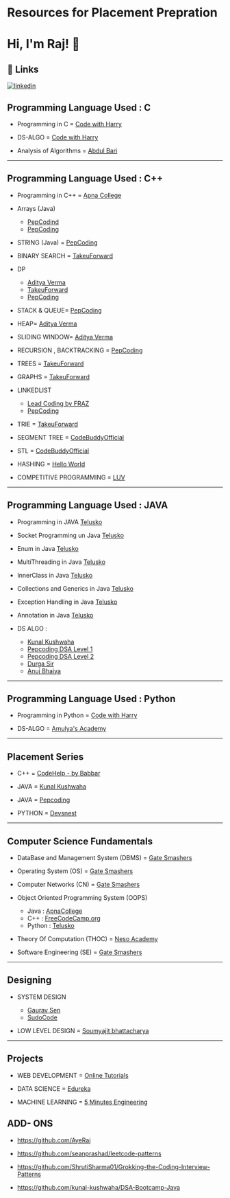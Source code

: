 # Resources for Placement Prepration
# Hi, I'm Raj! 👋
## 🔗 Links
[![linkedin](https://img.shields.io/badge/linkedin-0A66C2?style=for-the-badge&logo=linkedin&logoColor=white)](https://www.linkedin.com/in/ayerajkumar/)

## Programming Language Used : C
- Programming in C = [Code with Harry](https://www.youtube.com/playlist?list=PLu0W_9lII9aiXlHcLx-mDH1Qul38wD3aR)

- DS-ALGO = [Code with Harry](https://www.youtube.com/playlist?list=PLu0W_9lII9ahIappRPN0MCAgtOu3lQjQi)

- Analysis of Algorithms = [Abdul Bari](https://www.youtube.com/playlist?list=PLDN4rrl48XKpZkf03iYFl-O29szjTrs_O)

<hr>

## Programming Language Used : C++

- Programming in C++ = [Apna College](https://youtube.com/playlist?list=PLfqMhTWNBTe0b2nM6JHVCnAkhQRGiZMSJ)

- Arrays (Java)
  - [PepCodind](https://youtube.com/playlist?list=PL-Jc9J83PIiHOV7lm2uSw4ZiVsIRsGS6r)
  - [PepCoding](https://youtube.com/playlist?list=PL-Jc9J83PIiFkOETg2Ybq-FMuJjkZSGeH)

- STRING (Java) = [PepCoding](https://youtube.com/playlist?list=PL-Jc9J83PIiFIKbdCKuYwsV8KaX-jHe0V)

- BINARY SEARCH = [TakeuForward](https://www.youtube.com/playlist?list=PL_z_8CaSLPWeYfhtuKHj-9MpYb6XQJ_f2)

- DP
  - [Aditya Verma](https://www.youtube.com/playlist?list=PL_z_8CaSLPWekqhdCPmFohncHwz8TY2Go)
  - [TakeuForward](https://www.youtube.com/playlist?list=PLgUwDviBIf0qUlt5H_kiKYaNSqJ81PMMY)
  - [PepCoding](https://www.youtube.com/playlist?list=PL-Jc9J83PIiG8fE6rj9F5a6uyQ5WPdqKy)

- STACK & QUEUE= [PepCoding](https://youtube.com/playlist?list=PL-Jc9J83PIiEyUGT3S8zPdTMYojwZPLUM)

- HEAP= [Aditya Verma](https://www.youtube.com/playlist?list=PL_z_8CaSLPWdtY9W22VjnPxG30CXNZpI9)

- SLIDING WINDOW= [Aditya Verma](https://www.youtube.com/playlist?list=PL_z_8CaSLPWeM8BDJmIYDaoQ5zuwyxnfj)

- RECURSION , BACKTRACKING = [PepCoding](https://youtube.com/playlist?list=PL-Jc9J83PIiFxaBahjslhBD1LiJAV7nKs)

- TREES = [TakeuForward](https://www.youtube.com/playlist?list=PLgUwDviBIf0q8Hkd7bK2Bpryj2xVJk8Vk)

- GRAPHS = [TakeuForward](https://www.youtube.com/playlist?list=PLgUwDviBIf0rGEWe64KWas0Nryn7SCRWw)

- LINKEDLIST
  - [Lead Coding by FRAZ](https://www.youtube.com/playlist?list=PLKZaSt2df1gz775Mz-2gLpY9sld5wH8We)
  - [PepCoding](https://youtube.com/playlist?list=PL-Jc9J83PIiF5VZmktfqW6WVU1pxBF6l_)

- TRIE = [TakeuForward](https://www.youtube.com/playlist?list=PLgUwDviBIf0pcIDCZnxhv0LkHf5KzG9zp)

- SEGMENT TREE = [CodeBuddyOfficial](https://www.youtube.com/watch?v=SzLf8DvwIxI&ab_channel=CodeBuddyOfficial)

- STL = [CodeBuddyOfficial](https://www.youtube.com/playlist?list=PLhUBmaJES_g-41r_z-kMGWqQ4Iz-z7Oyo)

- HASHING = [Hello World](https://youtube.com/playlist?list=PLzjZaW71kMwQ-D3oxCEDHAvYu8VC1XOsS)

- COMPETITIVE PROGRAMMING = [LUV](https://www.youtube.com/playlist?list=PLauivoElc3ggagradg8MfOZreCMmXMmJ-)

<hr>

## Programming Language Used : JAVA

- Programming in JAVA [Telusko](https://youtube.com/playlist?list=PLsyeobzWxl7oZ-fxDYkOToURHhMuWD1BK)
- Socket Programming un Java [Telusko](https://youtube.com/playlist?list=PLsyeobzWxl7qRzutQxZ9Xw7QJyr8Zuyif)
- Enum in Java [Telusko](https://youtube.com/playlist?list=PLsyeobzWxl7pqDkHDPUoy75HLb_JLnZIy)
- MultiThreading in Java [Telusko](https://youtube.com/playlist?list=PLsyeobzWxl7rmuFYRpkqLanwoG4pQQ7oW)
- InnerClass in Java [Telusko](https://www.youtube.com/playlist?list=PLsyeobzWxl7pL4Qy1ftJR0CB0NtjAotyD)
- Collections and Generics in Java [Telusko](https://www.youtube.com/playlist?list=PLsyeobzWxl7oJj5BXYF088REBm-K4c_SR)
- Exception Handling in Java [Telusko](https://www.youtube.com/playlist?list=PLsyeobzWxl7rS9B2K1l--VDpCn41gijnV)
- Annotation in Java [Telusko](https://www.youtube.com/playlist?list=PLsyeobzWxl7rGC3gHSbs26-bzmPqUW-ez)


- DS ALGO :
  - [Kunal Kushwaha](https://www.youtube.com/playlist?list=PL9gnSGHSqcnr_DxHsP7AW9ftq0AtAyYqJ)
  - [Pepcoding DSA Level 1](https://youtube.com/playlist?list=PL-Jc9J83PIiFj7YSPl2ulcpwy-mwj1SSk)
  - [Pepcoding DSA Level 2](https://youtube.com/playlist?list=PL-Jc9J83PIiE-181crLG1xSIWhTGKFiMY)
  - [Durga Sir](https://youtube.com/playlist?list=PLd3UqWTnYXOmx_J1774ukG_rvrpyWczm0)
  - [Anuj Bhaiya](https://www.youtube.com/playlist?list=PLUcsbZa0qzu3yNzzAxgvSgRobdUUJvz7p)
  
<hr>   
  
## Programming Language Used : Python

- Programming in Python = [Code with Harry](https://www.youtube.com/playlist?list=PLu0W_9lII9agICnT8t4iYVSZ3eykIAOME)

- DS-ALGO = [Amulya's Academy](https://www.youtube.com/playlist?list=PLzgPDYo_3xukPJdH6hVQ6Iic7KiJuoA-l)

<hr>

## Placement Series
 - C++ = [CodeHelp - by Babbar](https://www.youtube.com/playlist?list=PLDzeHZWIZsTryvtXdMr6rPh4IDexB5NIA)

- JAVA =  [Kunal Kushwaha](https://www.youtube.com/playlist?list=PL9gnSGHSqcnr_DxHsP7AW9ftq0AtAyYqJ)

- JAVA = [Pepcoding](https://www.pepcoding.com/resources/)

- PYTHON = [Devsnest](https://www.youtube.com/playlist?list=PLqcJACtjWm_Xk_9rMh4lQLOfW2E6SAxsF)

<hr>

## Computer Science Fundamentals

- DataBase and Management System (DBMS) =  [Gate Smashers](https://www.youtube.com/playlist?list=PLxCzCOWd7aiFAN6I8CuViBuCdJgiOkT2Y)

- Operating System (OS) =    [Gate Smashers](https://www.youtube.com/playlist?list=PLxCzCOWd7aiGz9donHRrE9I3Mwn6XdP8p)

- Computer Networks (CN) =    [Gate Smashers](https://www.youtube.com/playlist?list=PLxCzCOWd7aiGFBD2-2joCpWOLUrDLvVV_)

- Object Oriented Programming System (OOPS) 
  - Java : [ApnaCollege](https://www.youtube.com/watch?v=bSrm9RXwBaI&ab_channel=ApnaCollege)
  - C++ : [FreeCodeCamp.org](https://www.youtube.com/watch?v=wN0x9eZLix4&ab_channel=freeCodeCamp.org)
  - Python : [Telusko](https://www.youtube.com/watch?v=qiSCMNBIP2g&ab_channel=Telusko)
          
- Theory Of Computation (THOC) = [Neso Academy](https://www.youtube.com/playlist?list=PLBlnK6fEyqRgp46KUv4ZY69yXmpwKOIev)

- Software Engineering (SE) = [Gate Smashers](https://www.youtube.com/playlist?list=PLxCzCOWd7aiEed7SKZBnC6ypFDWYLRvB2)
          
<hr>
  
  ## Designing
         
- SYSTEM DESIGN
  - [Gaurav Sen](https://www.youtube.com/playlist?list=PLMCXHnjXnTnvo6alSjVkgxV-VH6EPyvoX)
  - [SudoCode](https://www.youtube.com/playlist?list=PLTCrU9sGyburBw9wNOHebv9SjlE4Elv5a)

- LOW LEVEL DESIGN = [Soumyajit bhattacharya](https://www.youtube.com/playlist?list=PL12BCqE-Lp650Cg6FZW7SoZwN8Rw1WJI7)

<hr>


## Projects

- WEB DEVELOPMENT = [Online Tutorials](https://youtube.com/playlist?list=PL5e68lK9hEzc8P9BJCSX1k9C8uKAV5Oa5)

- DATA SCIENCE = [Edureka](https://www.youtube.com/watch?v=-ETQ97mXXF0&ab_channel=edureka%21)

- MACHINE LEARNING = [5 Minutes Engineering](https://youtube.com/playlist?list=PLYwpaL_SFmcBhOEPwf5cFwqo5B-cP9G4P)

## ADD- ONS
- https://github.com/AyeRaj

- https://github.com/seanprashad/leetcode-patterns

- https://github.com/ShrutiSharma01/Grokking-the-Coding-Interview-Patterns

- https://github.com/kunal-kushwaha/DSA-Bootcamp-Java

